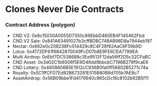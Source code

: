 # Clones Never Die Contracts

### Contract Address (polygon)
- CND V2: 0x6c15030A0055D7350c89EbbD460EB4F145462Fbd
- CND V2 Sale: 0x841A63491027b3cffBDBC748AB98D8a7944eb197
- Nectar: 0x662e0c208238Fc014429c8C4F28f82AaC6F59b9D
- Lotus: 0x4172DF61f6842870049FcD07b8E9FE6CEA7789EA
- Multi Airdrop: 0xEbf7DC538688c3Ee9512F12da56ff2D5c32CFaBC
- CND Asset: 0x3d02C1b6006f5E6D46dd9bbcbC7196B279f9caE6
- CND Lottery: 0x4608606B5E1912cC936B0fa0ff56802B5271c74a
- Royalty: 0x5C1ffCFD7Ed92B673281E015B80B8d705b7AE8c7
- AssetAirdrop: 0x56B09bbe1Fd4179940c965cDc16c8102b92B5f11